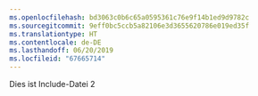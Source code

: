 ```yaml
---
ms.openlocfilehash: bd3063c0b6c65a0595361c76e9f14b1ed9d9782c
ms.sourcegitcommit: 9eff0bc5ccb5a82106e3d3655620786e019ed35f
ms.translationtype: HT
ms.contentlocale: de-DE
ms.lasthandoff: 06/20/2019
ms.locfileid: "67665714"
---
```

Dies ist Include-Datei 2
